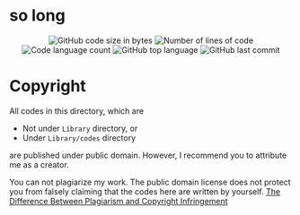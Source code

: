 # so long

<p align="center">
	<img alt="GitHub code size in bytes" src="https://img.shields.io/github/languages/code-size/juwkim/so_long?color=lightblue" />
	<img alt="Number of lines of code" src="https://img.shields.io/tokei/lines/github/juwkim/so_long?color=critical" />
	<img alt="Code language count" src="https://img.shields.io/github/languages/count/juwkim/so_long?color=yellow" />
	<img alt="GitHub top language" src="https://img.shields.io/github/languages/top/juwkim/so_long?color=blue" />
	<img alt="GitHub last commit" src="https://img.shields.io/github/last-commit/juwkim/so_long?color=green" />
</p>

# Copyright

All codes in this directory, which are
* Not under `Library` directory, or
* Under `Library/codes` directory

are published under public domain. However, I recommend you to attribute me as a creator.

You can not plagiarize my work. The public domain license does not protect you from falsely claiming that the codes here are written by yourself. [The Difference Between Plagiarism and Copyright Infringement](https://copyrightalliance.org/differences-copyright-infringement-plagiarism/)
